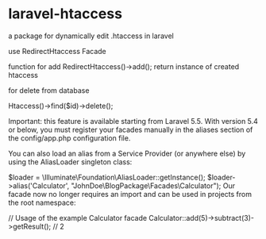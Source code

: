 # laravel-htaccess
a package for dynamically edit .htaccess in laravel

use RedirectHtaccess Facade

function for add RedirectHtaccess()->add(); return instance of created htaccess

for delete from database

Htaccess()->find($id)->delete();

Important: this feature is available starting from Laravel 5.5. With version 5.4 or below, you must register your facades manually in the aliases section of the config/app.php configuration file.

You can also load an alias from a Service Provider (or anywhere else) by using the AliasLoader singleton class:

$loader = \Illuminate\Foundation\AliasLoader::getInstance(); $loader->alias('Calculator', "JohnDoe\BlogPackage\Facades\Calculator"); Our facade now no longer requires an import and can be used in projects from the root namespace:

// Usage of the example Calculator facade Calculator::add(5)->subtract(3)->getResult(); // 2

